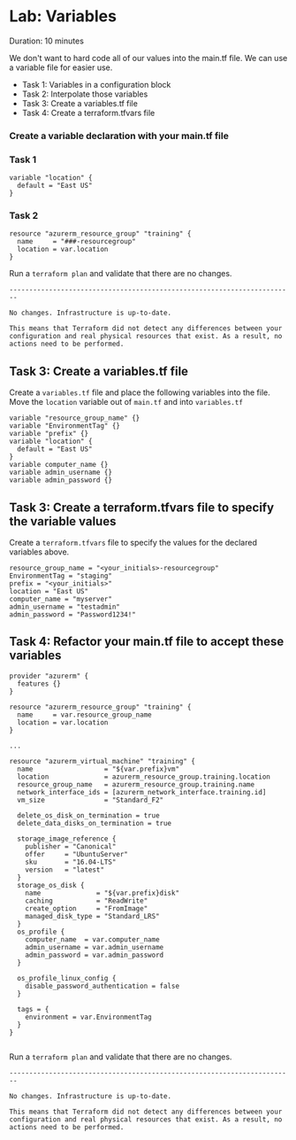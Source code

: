# Lab: Variables

Duration: 10 minutes

We don't want to hard code all of our values into the main.tf file. We can use a variable file for easier use.

- Task 1: Variables in a configuration block
- Task 2: Interpolate those variables
- Task 3: Create a variables.tf file
- Task 4: Create a terraform.tfvars file

### Create a variable declaration with your main.tf file

### Task 1
```hcl
variable "location" {
  default = "East US"
}
```

### Task 2

```hcl
resource "azurerm_resource_group" "training" {
  name     = "###-resourcegroup"
  location = var.location
}
```
Run a `terraform plan` and validate that there are no changes.

```text
------------------------------------------------------------------------

No changes. Infrastructure is up-to-date.

This means that Terraform did not detect any differences between your
configuration and real physical resources that exist. As a result, no
actions need to be performed.
```

## Task 3: Create a variables.tf file

Create a `variables.tf` file and place the following variables into the file.  Move the `location` variable out of `main.tf` and into `variables.tf`

```hcl
variable "resource_group_name" {}
variable "EnvironmentTag" {}
variable "prefix" {}
variable "location" {
  default = "East US"
}
variable computer_name {}
variable admin_username {}
variable admin_password {}
```
## Task 3: Create a terraform.tfvars file to specify the variable values

Create a `terraform.tfvars` file to specify the values for the declared variables above.

```hcl
resource_group_name = "<your_initials>-resourcegroup"
EnvironmentTag = "staging"
prefix = "<your_initials>"
location = "East US"
computer_name = "myserver"
admin_username = "testadmin"
admin_password = "Password1234!"
```

## Task 4: Refactor your main.tf file to accept these variables

```hcl
provider "azurerm" {
  features {}
}

resource "azurerm_resource_group" "training" {
  name     = var.resource_group_name
  location = var.location
}

...

resource "azurerm_virtual_machine" "training" {
  name                  = "${var.prefix}vm"
  location              = azurerm_resource_group.training.location
  resource_group_name   = azurerm_resource_group.training.name
  network_interface_ids = [azurerm_network_interface.training.id]
  vm_size               = "Standard_F2"

  delete_os_disk_on_termination = true
  delete_data_disks_on_termination = true

  storage_image_reference {
    publisher = "Canonical"
    offer     = "UbuntuServer"
    sku       = "16.04-LTS"
    version   = "latest"
  }
  storage_os_disk {
    name              = "${var.prefix}disk"
    caching           = "ReadWrite"
    create_option     = "FromImage"
    managed_disk_type = "Standard_LRS"
  }
  os_profile {
    computer_name  = var.computer_name
    admin_username = var.admin_username
    admin_password = var.admin_password
  }

  os_profile_linux_config {
    disable_password_authentication = false
  }

  tags = {
    environment = var.EnvironmentTag
  }
}
 
```

Run a `terraform plan` and validate that there are no changes.

```text
------------------------------------------------------------------------

No changes. Infrastructure is up-to-date.

This means that Terraform did not detect any differences between your
configuration and real physical resources that exist. As a result, no
actions need to be performed.
```
